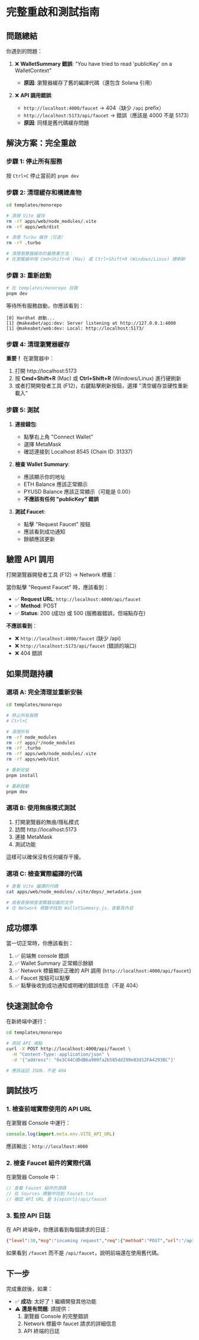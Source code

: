 # 完整重啟和測試指南

## 問題總結

你遇到的問題：

1. ❌ **WalletSummary 錯誤**: "You have tried to read 'publicKey' on a WalletContext"
   - **原因**: 瀏覽器緩存了舊的編譯代碼（還包含 Solana 引用）
   
2. ❌ **API 調用錯誤**: 
   - `http://localhost:4000/faucet` → 404（缺少 `/api` prefix）
   - `http://localhost:5173/api/faucet` → 錯誤（應該是 4000 不是 5173）
   - **原因**: 同樣是舊代碼緩存問題

## 解決方案：完全重啟

### 步驟 1: 停止所有服務

按 `Ctrl+C` 停止當前的 `pnpm dev`

### 步驟 2: 清理緩存和構建產物

```bash
cd templates/monorepo

# 清理 Vite 緩存
rm -rf apps/web/node_modules/.vite
rm -rf apps/web/dist

# 清理 Turbo 緩存（可選）
rm -rf .turbo

# 清理瀏覽器緩存的最簡單方法：
# 在瀏覽器中按 Cmd+Shift+R (Mac) 或 Ctrl+Shift+R (Windows/Linux) 硬刷新
```

### 步驟 3: 重新啟動

```bash
# 在 templates/monorepo 目錄
pnpm dev
```

等待所有服務啟動，你應該看到：
```
[0] Hardhat 啟動...
[1] @makeabet/api:dev: Server listening at http://127.0.0.1:4000
[1] @makeabet/web:dev: Local: http://localhost:5173/
```

### 步驟 4: 清理瀏覽器緩存

**重要！** 在瀏覽器中：

1. 打開 http://localhost:5173
2. 按 **Cmd+Shift+R** (Mac) 或 **Ctrl+Shift+R** (Windows/Linux) 進行硬刷新
3. 或者打開開發者工具 (F12)，右鍵點擊刷新按鈕，選擇 "清空緩存並硬性重新載入"

### 步驟 5: 測試

1. **連接錢包**:
   - 點擊右上角 "Connect Wallet"
   - 選擇 MetaMask
   - 確認連接到 Localhost 8545 (Chain ID: 31337)

2. **檢查 Wallet Summary**:
   - 應該顯示你的地址
   - ETH Balance 應該正常顯示
   - PYUSD Balance 應該正常顯示（可能是 0.00）
   - **不應該有任何 "publicKey" 錯誤**

3. **測試 Faucet**:
   - 點擊 "Request Faucet" 按鈕
   - 應該看到成功通知
   - 餘額應該更新

## 驗證 API 調用

打開瀏覽器開發者工具 (F12) → Network 標籤：

當你點擊 "Request Faucet" 時，應該看到：
- ✅ **Request URL**: `http://localhost:4000/api/faucet`
- ✅ **Method**: POST
- ✅ **Status**: 200 (成功) 或 500 (服務器錯誤，但端點存在)

**不應該看到**：
- ❌ `http://localhost:4000/faucet` (缺少 /api)
- ❌ `http://localhost:5173/api/faucet` (錯誤的端口)
- ❌ 404 錯誤

## 如果問題持續

### 選項 A: 完全清理並重新安裝

```bash
cd templates/monorepo

# 停止所有服務
# Ctrl+C

# 清理所有
rm -rf node_modules
rm -rf apps/*/node_modules
rm -rf .turbo
rm -rf apps/web/node_modules/.vite
rm -rf apps/web/dist

# 重新安裝
pnpm install

# 重新啟動
pnpm dev
```

### 選項 B: 使用無痕模式測試

1. 打開瀏覽器的無痕/隱私模式
2. 訪問 http://localhost:5173
3. 連接 MetaMask
4. 測試功能

這樣可以確保沒有任何緩存干擾。

### 選項 C: 檢查實際編譯的代碼

```bash
# 查看 Vite 編譯的代碼
cat apps/web/node_modules/.vite/deps/_metadata.json

# 或者直接檢查瀏覽器加載的文件
# 在 Network 標籤中找到 WalletSummary.js，查看其內容
```

## 成功標準

當一切正常時，你應該看到：

1. ✅ 前端無 console 錯誤
2. ✅ Wallet Summary 正常顯示餘額
3. ✅ Network 標籤顯示正確的 API 調用 (`http://localhost:4000/api/faucet`)
4. ✅ Faucet 按鈕可以點擊
5. ✅ 點擊後收到成功通知或明確的錯誤信息（不是 404）

## 快速測試命令

在新終端中運行：

```bash
cd templates/monorepo

# 測試 API 端點
curl -X POST http://localhost:4000/api/faucet \
  -H "Content-Type: application/json" \
  -d '{"address": "0x3C44CdDdB6a900fa2b585dd299e03d12FA4293BC"}'

# 應該返回 JSON，不是 404
```

## 調試技巧

### 1. 檢查前端實際使用的 API URL

在瀏覽器 Console 中運行：
```javascript
console.log(import.meta.env.VITE_API_URL)
```

應該輸出：`http://localhost:4000`

### 2. 檢查 Faucet 組件的實際代碼

在瀏覽器 Console 中：
```javascript
// 查看 Faucet 組件的源碼
// 在 Sources 標籤中找到 Faucet.tsx
// 確認 API URL 是 ${apiUrl}/api/faucet
```

### 3. 監控 API 日誌

在 API 終端中，你應該看到每個請求的日誌：
```json
{"level":30,"msg":"incoming request","req":{"method":"POST","url":"/api/faucet"}}
```

如果看到 `/faucet` 而不是 `/api/faucet`，說明前端還在使用舊代碼。

## 下一步

完成重啟後，如果：
- ✅ **成功**: 太好了！繼續開發其他功能
- ⚠️ **還是有問題**: 請提供：
  1. 瀏覽器 Console 的完整錯誤
  2. Network 標籤中 faucet 請求的詳細信息
  3. API 終端的日誌
